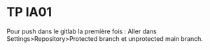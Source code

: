 # TP IA01




Pour push dans le gitlab la première fois :
Aller dans Settings>Repository>Protected branch et unprotected main branch.